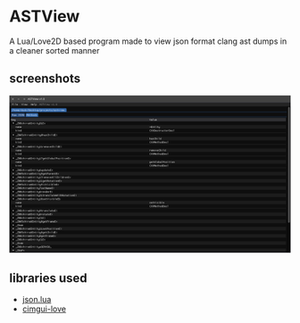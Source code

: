 # ASTView
A Lua/Love2D based program made to view json format clang ast dumps in a cleaner sorted manner

## screenshots
![Methods View](https://raw.githubusercontent.com/ashifolfi/ASTView/main/screenshots/chiraentity-methodview.png)

## libraries used
- [json.lua](https://github.com/rxi/json.lua)
- [cimgui-love](https://github.com/apicici/cimgui-love)